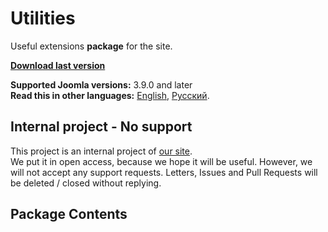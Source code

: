 # Utilities
Useful extensions **package** for the site.

**[Download last version](https://github.com/Nerudas/pkg_utilities/releases/latest)**   

**Supported Joomla versions:** 3.9.0 and later  
**Read this in other languages:** 
[English](https://github.com/Nerudas/pkg_utilities/blob/master/README.md), 
[Русский](https://github.com/Nerudas/pkg_utilities/blob/master/README.ru-RU.md).

## Internal project - No support
This project is an internal project of [our site](https://nerudas.ru).  
We put it in open access, because we hope it will be useful. However, we will not accept any support requests. Letters, Issues and Pull Requests will be deleted / closed without replying.

## Package Contents